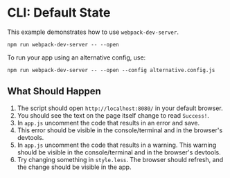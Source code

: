 # CLI: Default State

This example demonstrates how to use `webpack-dev-server`.

```console
npm run webpack-dev-server -- --open
```

To run your app using an alternative config, use:

```console
npm run webpack-dev-server -- --open --config alternative.config.js
```

## What Should Happen

1. The script should open `http://localhost:8080/` in your default browser.
2. You should see the text on the page itself change to read `Success!`.
3. In `app.js` uncomment the code that results in an error and save.
4. This error should be visible in the console/terminal and in the browser's devtools.
5. In `app.js` uncomment the code that results in a warning. This warning should
   be visible in the console/terminal and in the browser's devtools.
6. Try changing something in `style.less`. The browser should refresh, and the
   change should be visible in the app.
